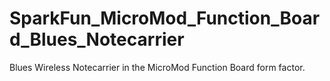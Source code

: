 # SparkFun_MicroMod_Function_Board_Blues_Notecarrier
Blues Wireless Notecarrier in the MicroMod Function Board form factor.
